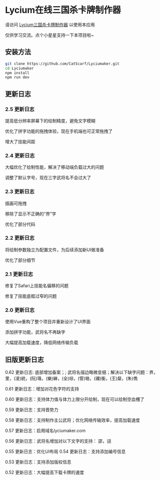 # Lycium在线三国杀卡牌制作器

请访问 [Lycium三国杀卡牌制作器](https://lyciumaker.com/) 以使用本应用

仅供学习交流。点个小星星支持一下本项目啦~

## 安装方法

```bash
git clone https://github.com/CatScarf/Lyciumaker.git
cd Lyciumaker
npm install
npm run dev
```

## 更新日志

### 2.5 更新日志

提高低分辨率屏幕下的绘制精度，避免文字模糊

优化了拼字功能的拖拽体验，现在手机端也可正常拖拽了

增大了技能间距

### 2.4 更新日志

大幅优化了绘制性能，解决了移动端负载过大的问题

调整了默认字号，现在三字武将名不会过大了

### 2.3 更新日志

插画可拖拽

移除了显示不正确的“界”字

优化了部分代码

### 2.2 更新日志

将绘制参数独立为配置文件，为后续添加新UI做准备

优化了部分细节

### 2.1 更新日志

修复了Safari上技能名偏移的问题

修复了技能底框过窄的问题

### 2.0 更新日志

使用Vue重构了整个项目并重新设计了UI界面

添加拼字功能，武将名不再缺字

大幅提高加载速度，降低网络传输负载

## 旧版更新日志

0.62 更新日志: 底部增加备案；; 武将名描边略微变细；解决以下缺字问题：界，里，(凌)統，(阮)瑀，(樂)綝，(全)琮，(管)辂，(禰)衡，(王)粲，(朱)儁

0.61 更新日志：增加对花色字符的支持

0.60 更新日志：支持体力值与体力上限分开绘制，现在可以绘制空血槽了

0.59 更新日志：支持晋势力

0.58 更新日志：支持制作主公武将；优化网络传输效率，提高加载速度

0.57 更新日志：启用域名lyciumaker.com

0.56 更新日志：武将名增加对以下文字的支持： 邵，诩

0.55 更新日志：优化UI布局
0.54 更新日志：支持添加编号信息

0.53 更新日志：支持添加版权信息

0.52 更新日志：大幅提高下载卡牌的速度
